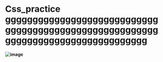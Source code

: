 # Css_practice  gggggggggggggggggggggggggggggggggggggggggggggggggggggggggggggggggggggggggggggggggg
#### ![image](https://github.com/user-attachments/assets/846b2cf8-bba1-47d6-b679-d74dc75951ce)

 
